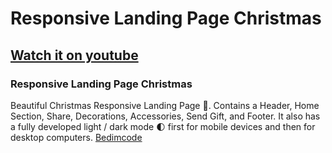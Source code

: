 # Responsive Landing Page Christmas
## [Watch it on youtube](https://youtu.be/RTIueV7zERY)
### Responsive Landing Page Christmas
Beautiful Christmas Responsive Landing Page 🎄. Contains a Header, Home Section, Share, Decorations, Accessories, Send Gift, and Footer. It also has a fully developed light / dark mode 🌓 first for mobile devices and then for desktop computers.
[Bedimcode](https://www.youtube.com/c/Bedimcode)
